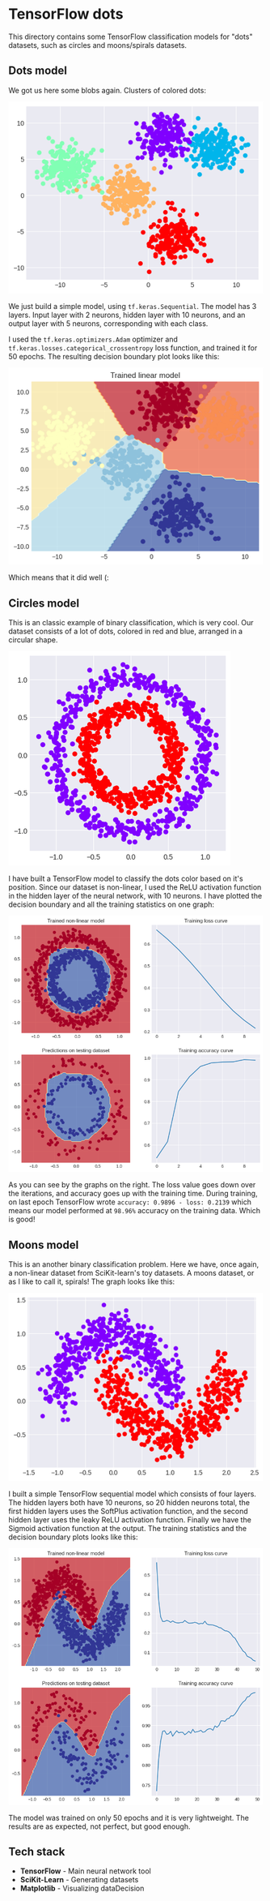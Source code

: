 # TensorFlow dots

This directory contains some TensorFlow classification models for "dots" datasets, such as circles and moons/spirals datasets.

## Dots model

We got us here some blobs again. Clusters of colored dots:

![Blobs dataset](./plots/blobs-dataset.png)

We just build a simple model, using `tf.keras.Sequential`. The model has 3 layers. Input layer with 2 neurons, hidden layer with 10 neurons, and an output layer with 5 neurons, corresponding with each class.

I used the `tf.keras.optimizers.Adam` optimizer and `tf.keras.losses.categorical_crossentropy` loss function, and trained it for 50 epochs. The resulting decision boundary plot looks like this:

![Trained model](./plots/blobs-model-linear.png)

Which means that it did well (:

## Circles model

This is an classic example of binary classification, which is very cool. Our dataset consists of a lot of dots, colored in red and blue, arranged in a circular shape.

![Circles dataset](./plots/circles-dataset.png)

I have built a TensorFlow model to classify the dots color based on it's position. Since our dataset is non-linear, I used the ReLU activation function in the hidden layer of the neural network, with 10 neurons. I have plotted the decision boundary and all the training statistics on one graph:

![Circles model stats](./plots/circles-model-all.png)

As you can see by the graphs on the right. The loss value goes down over the iterations, and accuracy goes up with the training time. During training, on last epoch TensorFlow wrote `accuracy: 0.9896 - loss: 0.2139` which means our model performed at `98.96%` accuracy on the training data. Which is good!

## Moons model

This is an another binary classification problem. Here we have, once again, a non-linear dataset from SciKit-learn's toy datasets. A moons dataset, or as I like to call it, spirals! The graph looks like this:

![Moons dataset](./plots/moons-dataset.png)

I built a simple TensorFlow sequential model which consists of four layers. The hidden layers both have 10 neurons, so 20 hidden neurons total, the first hidden layers uses the SoftPlus activation function, and the second hidden layer uses the leaky ReLU activation function. Finally we have the Sigmoid activation function at the output. The training statistics and the decision boundary plots looks like this:

![Moons model stats](./plots/moons-model-all.png)

The model was trained on only 50 epochs and it is very lightweight. The results are as expected, not perfect, but good enough.

## Tech stack

- **TensorFlow** - Main neural network tool
- **SciKit-Learn** - Generating datasets
- **Matplotlib** - Visualizing dataDecision